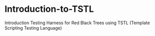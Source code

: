 # Introduction-to-TSTL
Introduction Testing Harness for Red Black Trees using TSTL (Template Scripting Testing Language)
